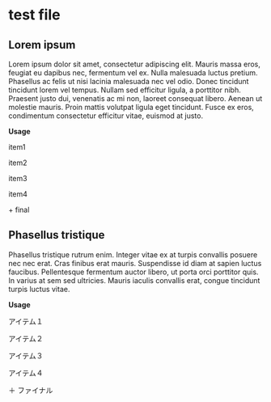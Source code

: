 # test file

## Lorem ipsum

Lorem ipsum dolor sit amet, consectetur adipiscing elit. Mauris massa eros, feugiat eu dapibus nec, fermentum vel ex. Nulla malesuada luctus pretium. Phasellus ac felis ut nisi lacinia malesuada nec vel odio. Donec tincidunt tincidunt lorem vel tempus. Nullam sed efficitur ligula, a porttitor nibh. Praesent justo dui, venenatis ac mi non, laoreet consequat libero. Aenean ut molestie mauris. Proin mattis volutpat ligula eget tincidunt. Fusce ex eros, condimentum consectetur efficitur vitae, euismod at justo.

**Usage**

<div class="usage">
<div class="left">
	<p><span class="box">item1</span></p>
	<p><span class="box">item2</span></p>
	<p><span class="box">item3</span></p>
	<p><span class="box">item4</span></p>
</div>
	<p class="right">+ final</p>
</div>

## Phasellus tristique

Phasellus tristique rutrum enim. Integer vitae ex at turpis convallis posuere nec nec erat. Cras finibus erat mauris. Suspendisse id diam at sapien luctus faucibus. Pellentesque fermentum auctor libero, ut porta orci porttitor quis. In varius at sem sed ultricies. Mauris iaculis convallis erat, congue tincidunt turpis luctus vitae.

**Usage**

<div class="usage">
<div class="left">
	<p><span class="box">アイテム１</span></p>
	<p><span class="box">アイテム２</span></p>
	<p><span class="box">アイテム３</span></p>
	<p><span class="box">アイテム４</span></p>
</div>
	<p class="right">＋ ファイナル</p>
</div>